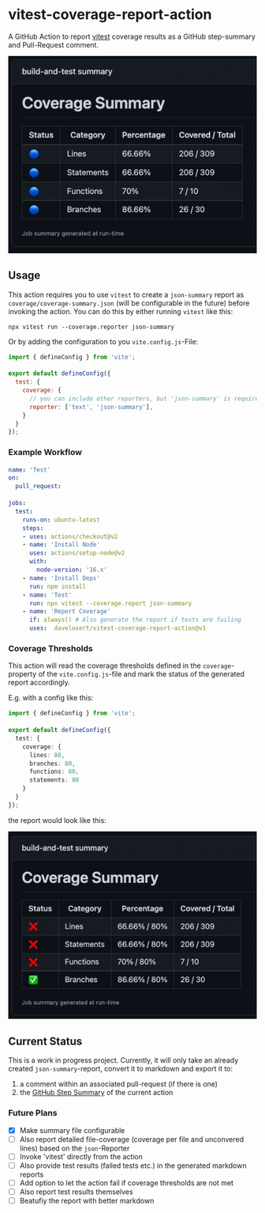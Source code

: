 # vitest-coverage-report-action

A GitHub Action to report [vitest](https://vitest.dev/) coverage results as a GitHub step-summary and Pull-Request comment.

![Coverage Report as Step Summary](./docs/coverage-report.png)

## Usage

This action requires you to use `vitest` to create a `json-summary` report as `coverage/coverage-summary.json` (will be configurable in the future) before invoking the action. You can do this by either running `vitest` like this:

```shell
npx vitest run --coverage.reporter json-summary
```

Or by adding the configuration to you `vite.config.js`-File:

```js
import { defineConfig } from 'vite';

export default defineConfig({
  test: {
    coverage: {
      // you can include other reporters, but 'json-summary' is required
      reporter: ['text', 'json-summary'],
    }
  }
});
```

### Example Workflow

```yml
name: 'Test'
on: 
  pull_request:

jobs:
  test:
    runs-on: ubuntu-latest
    steps:
    - uses: actions/checkout@v2
    - name: 'Install Node'
      uses: actions/setup-node@v2
      with:
        node-version: '16.x'
    - name: 'Install Deps'
      run: npm install
    - name: 'Test'
      run: npx vitest --coverage.report json-summary
    - name: 'Report Coverage'
      if: always() # Also generate the report if tests are failing
      uses:  davelosert/vitest-coverage-report-action@v1
```

### Coverage Thresholds

This action will read the coverage thresholds defined in the `coverage`-property of the `vite.config.js`-file and mark the status of the generated report accordingly.

E.g. with a config like this:

```typescript
import { defineConfig } from 'vite';

export default defineConfig({
  test: {
    coverage: {
      lines: 80,
      branches: 80,
      functions: 80,
      statements: 80
    }
  }
});
```

the report would look like this:

![Coverage Threshold Report](./docs/coverage-report-threshold.png)

## Current Status

This is a work in progress project. Currently, it will only take an already created `json-summary`-report, convert it to markdown and export it to:

1. a comment within an associated pull-request (if there is one)
2. the [GitHub Step Summary](https://docs.github.com/en/actions/learn-github-actions/environment-variables#default-environment-variables) of the current action

### Future Plans

- [x] Make summary file configurable
- [ ] Also report detailed file-coverage (coverage per file and unconvered lines) based on the `json`-Reporter
- [ ] Invoke 'vitest' directly from the action
- [ ] Also provide test results (failed tests etc.) in the generated markdown reports
- [ ] Add option to let the action fail if coverage thresholds are not met
- [ ] Also report test results themselves
- [ ] Beatufiy the report with better markdown
